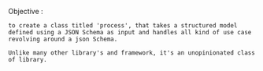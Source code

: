 Objective : 

	to create a class titled 'process', that takes a structured model defined using a JSON Schema as input and handles all kind of use case revolving around a json Schema.

	Unlike many other library's and framework, it's an unopinionated class of library.